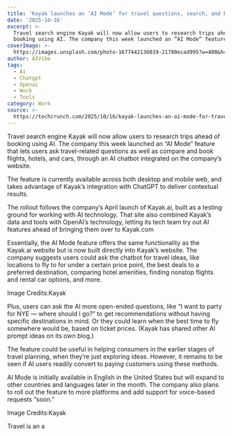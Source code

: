 ```yaml
---
title: 'Kayak launches an ‘AI Mode’ for travel questions, search, and bookings'
date: '2025-10-16'
excerpt: >-
  Travel search engine Kayak will now allow users to research trips ahead of
  booking using AI. The company this week launched an “AI Mode” feature that...
coverImage: >-
  https://images.unsplash.com/photo-1677442136019-21780ecad995?w=400&h=200&fit=crop&auto=format
author: AIVibe
tags:
  - Ai
  - Chatgpt
  - Openai
  - Work
  - Tools
category: Work
source: >-
  https://techcrunch.com/2025/10/16/kayak-launches-an-ai-mode-for-travel-questions-search-and-bookings/
---
```

Travel search engine Kayak will now allow users to research trips ahead of booking using AI. The company this week launched an “AI Mode” feature that lets users ask travel-related questions as well as compare and book flights, hotels, and cars, through an AI chatbot integrated on the company’s website.

The feature is currently available across both desktop and mobile web, and takes advantage of Kayak’s integration with ChatGPT to deliver contextual results. 


	
	




	
	



The rollout follows the company’s April launch of Kayak.ai, built as a testing ground for working with AI technology. That site also combined Kayak’s data and tools with OpenAI’s technology, letting its tech team try out AI features ahead of bringing them over to Kayak.com

Essentially, the AI Mode feature offers the same functionality as the Kayak.ai website but is now built directly into Kayak’s website. The company suggests users could ask the chatbot for travel ideas, like locations to fly to for under a certain price point, the best deals to a preferred destination, comparing hotel amenities, finding nonstop flights and rental car options, and more.

Image Credits:Kayak

Plus, users can ask the AI more open-ended questions, like “I want to party for NYE — where should I go?” to get recommendations without having specific destinations in mind. Or they could learn when the best time to fly somewhere would be, based on ticket prices. (Kayak has shared other AI prompt ideas on its own blog.)

The feature could be useful in helping consumers in the earlier stages of travel planning, when they’re just exploring ideas. However, it remains to be seen if AI users readily convert to paying customers using these methods. 

AI Mode is initially available in English in the United States but will expand to other countries and languages later in the month. The company also plans to roll out the feature to more platforms and add support for voice-based requests “soon.”

Image Credits:Kayak

Travel is an a
